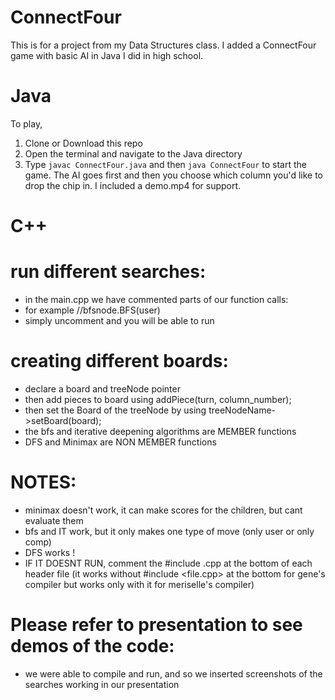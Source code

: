 # ConnectFour
This is for a project from my Data Structures class. I added a ConnectFour game with basic AI in Java I did in high school.

# Java
To play, 
1. Clone or Download this repo
2. Open the terminal and navigate to the Java directory
3. Type `javac ConnectFour.java` and then `java ConnectFour` to start the game.
The AI goes first and then you choose which column you'd like to drop the chip in. I included a demo.mp4 for support.

# C++
# run different searches:
- in the main.cpp we have commented parts of our function calls:
- for example //bfsnode.BFS(user)
- simply uncomment and you will be able to run

# creating different boards:
- declare a board and treeNode pointer
- then add pieces to board using addPiece(turn, column_number); 
- then set the Board of the treeNode by using treeNodeName->setBoard(board);
- the bfs and iterative deepening algorithms are MEMBER functions
- DFS and Minimax are NON MEMBER functions

# NOTES:
- minimax doesn't work, it can make scores for the children, but cant evaluate them
- bfs and IT work, but it only makes one type of move (only user or only comp)
- DFS works !
- IF IT DOESNT RUN, comment the #include <file>.cpp  at the bottom of each header file
  (it works without #include <file.cpp> at the bottom for gene's compiler but works only with it for meriselle's compiler)

# Please refer to presentation to see demos of the code:
- we were able to compile and run, and so we inserted screenshots of the searches working in our presentation
